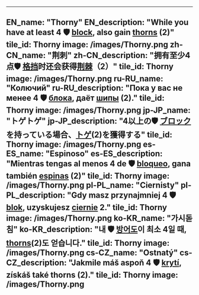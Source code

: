 ---

EN_name: "Thorny"
EN_description: "While you have at least 4 🛡️️ <u>block</u>, also gain <u>thorns</u> (2)"
tile_id: Thorny
image: /images/Thorny.png
zh-CN_name: "荆刺"
zh-CN_description: "拥有至少4点🛡️️ <u>格挡</u>时还会获得<u>荆棘</u>（2）"
tile_id: Thorny
image: /images/Thorny.png
ru-RU_name: "Колючий"
ru-RU_description: "Пока у вас не менее 4 🛡️️ <u>блока</u>, даёт <u>шипы</u> (2)."
tile_id: Thorny
image: /images/Thorny.png
jp-JP_name: "トゲトゲ"
jp-JP_description: "4以上の🛡️️ <u>ブロック</u>を持っている場合、<u>トゲ</u>(2)を獲得する"
tile_id: Thorny
image: /images/Thorny.png
es-ES_name: "Espinoso"
es-ES_description: "Mientras tengas al menos 4 de 🛡️️ <u>bloqueo</u>, gana también <u>espinas</u> (2)"
tile_id: Thorny
image: /images/Thorny.png
pl-PL_name: "Ciernisty"
pl-PL_description: "Gdy masz przynajmniej 4 🛡️️ <u>blok</u>, uzyskujesz <u>ciernie</u> 2."
tile_id: Thorny
image: /images/Thorny.png
ko-KR_name: "가시돋침"
ko-KR_description: "내 🛡️️ <u>방어도</u>이 최소 4일 때, <u>thorns</u>(2)도 얻습니다."
tile_id: Thorny
image: /images/Thorny.png
cs-CZ_name: "Ostnatý"
cs-CZ_description: "Jakmile máš aspoň 4 🛡️️ <u>krytí</u>, získáš také thorns (2)."
tile_id: Thorny
image: /images/Thorny.png
---